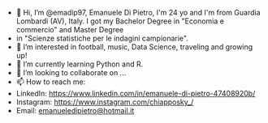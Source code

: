 - 👋 Hi, I’m @emadip97, Emanuele Di Pietro, I'm 24 yo and I'm from Guardia Lombardi (AV), Italy. I got my Bachelor Degree in "Economia e commercio" and Master Degree 
- in "Scienze statistiche per le indagini campionarie".
- 👀 I’m interested in football, music, Data Science, traveling and growing up!
- 🌱 I’m currently learning Python and R.
- 💞️ I’m looking to collaborate on ...
- 📫 How to reach me:
- LinkedIn: https://www.linkedin.com/in/emanuele-di-pietro-47408920b/
- Instagram: https://www.instagram.com/chiapposky_/
- Email: emanueledipietro@hotmail.it
<!---
emadip97/emadip97 is a ✨ special ✨ repository because its `README.md` (this file) appears on your GitHub profile.
You can click the Preview link to take a look at your changes.
--->

